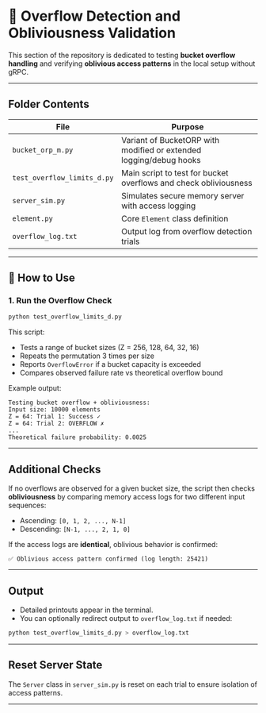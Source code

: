 # 🚨 Overflow Detection and Obliviousness Validation

This section of the repository is dedicated to testing **bucket overflow handling** and verifying **oblivious access patterns** in the local setup without gRPC.

---

## Folder Contents

| File                          | Purpose |
|-------------------------------|---------|
| `bucket_orp_m.py`            | Variant of BucketORP with modified or extended logging/debug hooks |
| `test_overflow_limits_d.py`  | Main script to test for bucket overflows and check obliviousness |
| `server_sim.py`              | Simulates secure memory server with access logging |
| `element.py`                 | Core `Element` class definition |
| `overflow_log.txt`           | Output log from overflow detection trials |

---

## 🔧 How to Use

### 1. Run the Overflow Check
```bash
python test_overflow_limits_d.py
```

This script:
- Tests a range of bucket sizes (Z = 256, 128, 64, 32, 16)
- Repeats the permutation 3 times per size
- Reports `OverflowError` if a bucket capacity is exceeded
- Compares observed failure rate vs theoretical overflow bound

Example output:
```
Testing bucket overflow + obliviousness:
Input size: 10000 elements
Z = 64: Trial 1: Success ✓
Z = 64: Trial 2: OVERFLOW ✗
...
Theoretical failure probability: 0.0025
```

---

## Additional Checks

If no overflows are observed for a given bucket size, the script then checks **obliviousness** by comparing memory access logs for two different input sequences:
- Ascending: `[0, 1, 2, ..., N-1]`
- Descending: `[N-1, ..., 2, 1, 0]`

If the access logs are **identical**, oblivious behavior is confirmed:
```
✅ Oblivious access pattern confirmed (log length: 25421)
```

---

## Output

- Detailed printouts appear in the terminal.
- You can optionally redirect output to `overflow_log.txt` if needed:
```bash
python test_overflow_limits_d.py > overflow_log.txt
```

---

## Reset Server State

The `Server` class in `server_sim.py` is reset on each trial to ensure isolation of access patterns.

---

